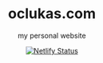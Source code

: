 <center>

# oclukas.com

my personal website

[![Netlify Status](https://api.netlify.com/api/v1/badges/faab2fa8-a40e-4bc2-bec3-08683fd372b9/deploy-status)](https://app.netlify.com/sites/oclukas/deploys)

</center>
